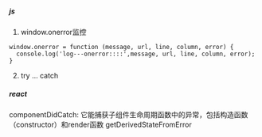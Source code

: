 ##### js
1. window.onerror监控
```
window.onerror = function (message, url, line, column, error) {
  console.log('log---onerror::::',message, url, line, column, error);
}
```
2. try ... catch

##### react 
componentDidCatch: 它能捕获子组件生命周期函数中的异常，包括构造函数（constructor）和render函数
getDerivedStateFromError
